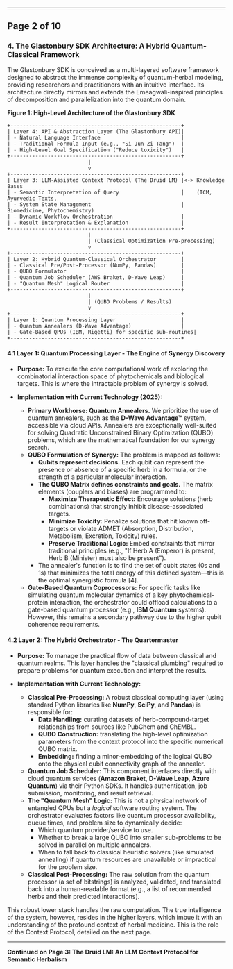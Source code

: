 ***

## **Page 2 of 10**

### **4. The Glastonbury SDK Architecture: A Hybrid Quantum-Classical Framework**

The Glastonbury SDK is conceived as a multi-layered software framework designed to abstract the immense complexity of quantum-herbal modeling, providing researchers and practitioners with an intuitive interface. Its architecture directly mirrors and extends the Emeagwali-inspired principles of decomposition and parallelization into the quantum domain.

**Figure 1: High-Level Architecture of the Glastonbury SDK**

```
+-------------------------------------------------------+
| Layer 4: API & Abstraction Layer (The Glastonbury API)|
| - Natural Language Interface                          |
| - Traditional Formula Input (e.g., "Si Jun Zi Tang")  |
| - High-Level Goal Specification ("Reduce toxicity")   |
+-------------------------------------------------------+
                          |
                          v
+-------------------------------------------------------+
| Layer 3: LLM-Assisted Context Protocol (The Druid LM) |<-> Knowledge Bases
| - Semantic Interpretation of Query                    |    (TCM, Ayurvedic Texts,
| - System State Management                             |    Biomedicine, Phytochemistry)
| - Dynamic Workflow Orchestration                      |
| - Result Interpretation & Explanation                 |
+-------------------------------------------------------+
                          |
                          | (Classical Optimization Pre-processing)
                          v
+-------------------------------------------------------+
| Layer 2: Hybrid Quantum-Classical Orchestrator        |
| - Classical Pre/Post-Processor (NumPy, Pandas)        |
| - QUBO Formulator                                     |
| - Quantum Job Scheduler (AWS Braket, D-Wave Leap)     |
| - "Quantum Mesh" Logical Router                       |
+-------------------------------------------------------+
                          |
                          | (QUBO Problems / Results)
                          v
+-------------------------------------------------------+
| Layer 1: Quantum Processing Layer                     |
| - Quantum Annealers (D-Wave Advantage)                |
| - Gate-Based QPUs (IBM, Rigetti) for specific sub-routines|
+-------------------------------------------------------+
```

#### **4.1 Layer 1: Quantum Processing Layer - The Engine of Synergy Discovery**

*   **Purpose:** To execute the core computational work of exploring the combinatorial interaction space of phytochemicals and biological targets. This is where the intractable problem of synergy is solved.

*   **Implementation with Current Technology (2025):**
    *   **Primary Workhorse: Quantum Annealers.** We prioritize the use of quantum annealers, such as the **D-Wave Advantage™** system, accessible via cloud APIs. Annealers are exceptionally well-suited for solving Quadratic Unconstrained Binary Optimization (QUBO) problems, which are the mathematical foundation for our synergy search.
    *   **QUBO Formulation of Synergy:** The problem is mapped as follows:
        *   **Qubits represent decisions.** Each qubit can represent the presence or absence of a specific herb in a formula, or the strength of a particular molecular interaction.
        *   **The QUBO Matrix defines constraints and goals.** The matrix elements (couplers and biases) are programmed to:
            *   **Maximize Therapeutic Effect:** Encourage solutions (herb combinations) that strongly inhibit disease-associated targets.
            *   **Minimize Toxicity:** Penalize solutions that hit known off-targets or violate ADMET (Absorption, Distribution, Metabolism, Excretion, Toxicity) rules.
            *   **Preserve Traditional Logic:** Embed constraints that mirror traditional principles (e.g., "If Herb A (Emperor) is present, Herb B (Minister) must also be present").
        *   The annealer's function is to find the set of qubit states (0s and 1s) that minimizes the total energy of this defined system—this is the optimal synergistic formula [4].
    *   **Gate-Based Quantum Coprocessors:** For specific tasks like simulating quantum molecular dynamics of a key phytochemical-protein interaction, the orchestrator could offload calculations to a gate-based quantum processor (e.g., **IBM Quantum** systems). However, this remains a secondary pathway due to the higher qubit coherence requirements.

#### **4.2 Layer 2: The Hybrid Orchestrator - The Quartermaster**

*   **Purpose:** To manage the practical flow of data between classical and quantum realms. This layer handles the "classical plumbing" required to prepare problems for quantum execution and interpret the results.

*   **Implementation with Current Technology:**
    *   **Classical Pre-Processing:** A robust classical computing layer (using standard Python libraries like **NumPy**, **SciPy**, and **Pandas**) is responsible for:
        *   **Data Handling:** curating datasets of herb-compound-target relationships from sources like PubChem and ChEMBL.
        *   **QUBO Construction:** translating the high-level optimization parameters from the context protocol into the specific numerical QUBO matrix.
        *   **Embedding:** finding a minor-embedding of the logical QUBO onto the physical qubit connectivity graph of the annealer.
    *   **Quantum Job Scheduler:** This component interfaces directly with cloud quantum services (**Amazon Braket**, **D-Wave Leap**, **Azure Quantum**) via their Python SDKs. It handles authentication, job submission, monitoring, and result retrieval.
    *   **The "Quantum Mesh" Logic:** This is not a physical network of entangled QPUs but a *logical* software routing system. The orchestrator evaluates factors like quantum processor availability, queue times, and problem size to dynamically decide:
        *   Which quantum provider/service to use.
        *   Whether to break a large QUBO into smaller sub-problems to be solved in parallel on multiple annealers.
        *   When to fall back to classical heuristic solvers (like simulated annealing) if quantum resources are unavailable or impractical for the problem size.
    *   **Classical Post-Processing:** The raw solution from the quantum processor (a set of bitstrings) is analyzed, validated, and translated back into a human-readable format (e.g., a list of recommended herbs and their predicted interactions).

This robust lower stack handles the raw computation. The true intelligence of the system, however, resides in the higher layers, which imbue it with an understanding of the profound context of herbal medicine. This is the role of the Context Protocol, detailed on the next page.

---
**Continued on Page 3: The Druid LM: An LLM Context Protocol for Semantic Herbalism**
